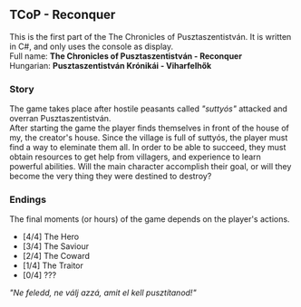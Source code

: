 ## TCoP - Reconquer

This is the first part of the The Chronicles of Pusztaszentistván. It is written in C#, and only uses the console as display.<br>
Full name: **The Chronicles of Pusztaszentistván - Reconquer**<br>
Hungarian: **Pusztaszentistván Krónikái - Viharfelhők**

### Story

The game takes place after hostile peasants called *"suttyós"* attacked and overran Pusztaszentistván.<br>After starting the game the player finds themselves in front of the house of my, the creator's house.
Since the village is full of suttyós, the player must find a way to eleminate them all. In order to be able to succeed, they must obtain resources to get help from villagers, and experience to learn powerful abilities.
Will the main character accomplish their goal, or will they become the very thing they were destined to destroy?

### Endings

The final moments (or hours) of the game depends on the player's actions.

- [4/4] The Hero
- [3/4] The Saviour
- [2/4] The Coward
- [1/4] The Traitor
- [0/4] ???<br>

*"Ne feledd, ne válj azzá, amit el kell pusztítanod!"*
